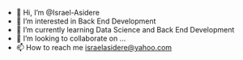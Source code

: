 - 👋 Hi, I’m @Israel-Asidere
- 👀 I’m interested in Back End Development
- 🌱 I’m currently learning Data Science and Back End Development
- 💞️ I’m looking to collaborate on ...
- 📫 How to reach me israelasidere@yahoo.com

<!---
Israel-Asidere/Israel-Asidere is a ✨ special ✨ repository because its `README.md` (this file) appears on your GitHub profile.
You can click the Preview link to take a look at your changes.
--->
